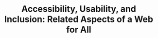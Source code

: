 ---
title: "Accessibility, Usability, and Inclusion: Related Aspects of a Web for All"
shorttitle: "Accessibility, Usability, and Inclusion"
uri: http://www.w3.org/WAI/intro/usable
repository: wai-inclusion
updated: 2016-05-06
urgency:
effort:
rm: Shadi
contributors:
- Shawn
- Brent
- Adina
- Denis
current-stage: publication
roadmap:
note:
---
